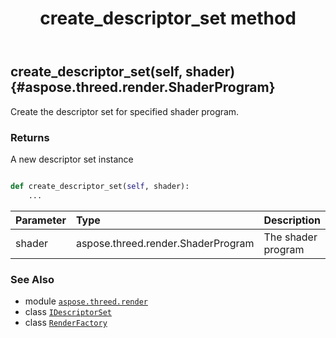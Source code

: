 ﻿---
title: create_descriptor_set method
second_title: Aspose.3D for Python via .NET API References
description: 
type: docs
weight: 30
url: /python-net/aspose.threed.render/renderfactory/create_descriptor_set/
is_root: false
---

## create_descriptor_set(self, shader) {#aspose.threed.render.ShaderProgram}

Create the descriptor set for specified shader program.


### Returns 


A new descriptor set instance


```python

def create_descriptor_set(self, shader):
    ...
```


| Parameter | Type | Description |
| :- | :- | :- |
| shader | aspose.threed.render.ShaderProgram | The shader program |



### See Also
* module [`aspose.threed.render`](../../)
* class [`IDescriptorSet`](/3d/python-net/aspose.threed.render/idescriptorset)
* class [`RenderFactory`](/3d/python-net/aspose.threed.render/renderfactory)

